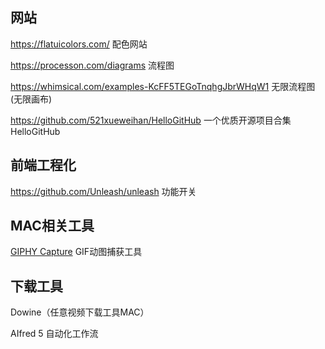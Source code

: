 ## 网站

https://flatuicolors.com/ 配色网站

https://processon.com/diagrams 流程图

https://whimsical.com/examples-KcFF5TEGoTnqhgJbrWHqW1 无限流程图(无限画布)

https://github.com/521xueweihan/HelloGitHub 一个优质开源项目合集HelloGitHub

## 前端工程化
https://github.com/Unleash/unleash 功能开关

## MAC相关工具
[GIPHY Capture](https://giphy.com/apps/giphycapture) GIF动图捕获工具

## 下载工具
Dowine（任意视频下载工具MAC）

AIfred 5 自动化工作流

